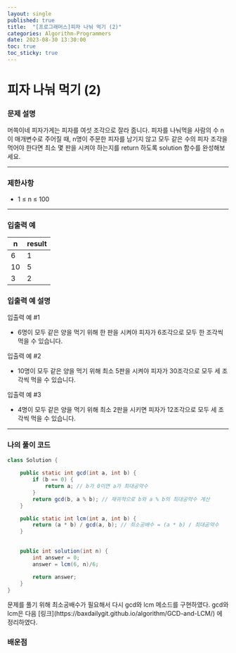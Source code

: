 ```yaml
---
layout: single
published: true
title:  "[프로그래머스]피자 나눠 먹기 (2)"
categories: Algorithm-Programmers
date: 2023-08-30 13:30:00
toc: true
toc_sticky: true
---
```


# 피자 나눠 먹기 (2)

### 문제 설명
머쓱이네 피자가게는 피자를 여섯 조각으로 잘라 줍니다. 피자를 나눠먹을 사람의 수 n이 매개변수로 주어질 때, n명이 주문한 피자를 남기지 않고 모두 같은 수의 피자 조각을 먹어야 한다면 최소 몇 판을 시켜야 하는지를 return 하도록 solution 함수를 완성해보세요.

----------------

### 제한사항

* 1 ≤ n ≤ 100



----------------

### 입출력 예

|n    |result|
|---|---|
|6|	1|
|10|	5|
|3|    2|

### 입출력 예 설명

입출력 예 #1
* 6명이 모두 같은 양을 먹기 위해 한 판을 시켜야 피자가 6조각으로 모두 한 조각씩 먹을 수 있습니다.
  
입출력 예 #2
* 10명이 모두 같은 양을 먹기 위해 최소 5판을 시켜야 피자가 30조각으로 모두 세 조각씩 먹을 수 있습니다.

입출력 예 #3
* 4명이 모두 같은 양을 먹기 위해 최소 2판을 시키면 피자가 12조각으로 모두 세 조각씩 먹을 수 있습니다.


----------------

### 나의 풀이 코드

```java
class Solution {
    
    public static int gcd(int a, int b) {
        if (b == 0) {
            return a; // b가 0이면 a가 최대공약수
        }
        return gcd(b, a % b); // 재귀적으로 b와 a % b의 최대공약수 계산
    }

    public static int lcm(int a, int b) {
        return (a * b) / gcd(a, b); // 최소공배수 = (a * b) / 최대공약수
    }    
    
    
    public int solution(int n) {
        int answer = 0;
        answer = lcm(6, n)/6;
        
        return answer;
    }
}
```
<p>
문제를 풀기 위해 최소공배수가 필요해서 다시 gcd와 lcm 메소드를 구현하였다. gcd와 lcm은 다음 [링크](https://baxdailygit.github.io/algorithm/GCD-and-LCM/) 에 정리하였다.
</p>



### 배운점

